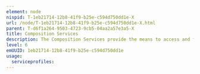 ```yaml
---
element: node
nispid: T-1eb21714-12b8-41f9-b25e-c594d750dd1e-X
url: /node/T-1eb21714-12b8-41f9-b25e-c594d750dd1e-X.html
parent: T-d6f1a264-9503-4723-9cb5-04aa2a57e3a5-X
title: Composition Services
description: The Composition Services provide the means to access and fuse data and behavior on demand, and return a single result to the consumer. The services can, from queues and/or in batch, provide a set of data transforms and routings to transactions that can serve machine-to-machine business processes. A service composition is a coordinated aggregate of services. The consistent application of service-orientation design principles leads to the creation of services with functional contexts that are agnostic to any one business process. These agnostic services are therefore capable of participating in multiple service compositions. Services are expected to be capable of participating as effective composition members, regardless of whether they need to be immediately enlisted in a composition. There are two aspects of composition  composition synthesis is concerned with synthesizing a specification of how to coordinate the component services to fulfil the client request; and orchestration, is concerned with how to actually achieve the coordination among services, by executing the specification produced by the composition synthesis and by suitably supervising and monitoring that execution.
level: 6
emUUID: 1eb21714-12b8-41f9-b25e-c594d750dd1e
usage:
  serviceprofiles:
---
```

